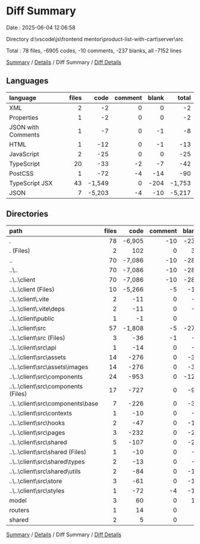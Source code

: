 # Diff Summary

Date : 2025-06-04 12:06:58

Directory d:\\vscode\\js\\frontend mentor\\product-list-with-cart\\server\\src

Total : 78 files,  -6905 codes, -10 comments, -237 blanks, all -7152 lines

[Summary](results.md) / [Details](details.md) / Diff Summary / [Diff Details](diff-details.md)

## Languages
| language | files | code | comment | blank | total |
| :--- | ---: | ---: | ---: | ---: | ---: |
| XML | 2 | -2 | 0 | 0 | -2 |
| Properties | 1 | -2 | 0 | 0 | -2 |
| JSON with Comments | 1 | -7 | 0 | -1 | -8 |
| HTML | 1 | -12 | 0 | -1 | -13 |
| JavaScript | 2 | -25 | 0 | 0 | -25 |
| TypeScript | 20 | -33 | -2 | -7 | -42 |
| PostCSS | 1 | -72 | -4 | -14 | -90 |
| TypeScript JSX | 43 | -1,549 | 0 | -204 | -1,753 |
| JSON | 7 | -5,203 | -4 | -10 | -5,217 |

## Directories
| path | files | code | comment | blank | total |
| :--- | ---: | ---: | ---: | ---: | ---: |
| . | 78 | -6,905 | -10 | -237 | -7,152 |
| . (Files) | 2 | 102 | 0 | 34 | 136 |
| .. | 70 | -7,086 | -10 | -288 | -7,384 |
| ..\\.. | 70 | -7,086 | -10 | -288 | -7,384 |
| ..\\..\\client | 70 | -7,086 | -10 | -288 | -7,384 |
| ..\\..\\client (Files) | 10 | -5,266 | -5 | -15 | -5,286 |
| ..\\..\\client\\.vite | 2 | -11 | 0 | -1 | -12 |
| ..\\..\\client\\.vite\\deps | 2 | -11 | 0 | -1 | -12 |
| ..\\..\\client\\public | 1 | -1 | 0 | 0 | -1 |
| ..\\..\\client\\src | 57 | -1,808 | -5 | -272 | -2,085 |
| ..\\..\\client\\src (Files) | 3 | -36 | -1 | -6 | -43 |
| ..\\..\\client\\src\\api | 1 | -14 | 0 | -4 | -18 |
| ..\\..\\client\\src\\assets | 14 | -276 | 0 | -39 | -315 |
| ..\\..\\client\\src\\assets\\images | 14 | -276 | 0 | -39 | -315 |
| ..\\..\\client\\src\\components | 24 | -953 | 0 | -124 | -1,077 |
| ..\\..\\client\\src\\components (Files) | 17 | -727 | 0 | -93 | -820 |
| ..\\..\\client\\src\\components\\base | 7 | -226 | 0 | -31 | -257 |
| ..\\..\\client\\src\\contexts | 1 | -10 | 0 | -5 | -15 |
| ..\\..\\client\\src\\hooks | 2 | -47 | 0 | -14 | -61 |
| ..\\..\\client\\src\\pages | 3 | -232 | 0 | -23 | -255 |
| ..\\..\\client\\src\\shared | 5 | -107 | 0 | -29 | -136 |
| ..\\..\\client\\src\\shared (Files) | 1 | -10 | 0 | -4 | -14 |
| ..\\..\\client\\src\\shared\\types | 2 | -13 | 0 | -6 | -19 |
| ..\\..\\client\\src\\shared\\utils | 2 | -84 | 0 | -19 | -103 |
| ..\\..\\client\\src\\store | 3 | -61 | 0 | -14 | -75 |
| ..\\..\\client\\src\\styles | 1 | -72 | -4 | -14 | -90 |
| model | 3 | 60 | 0 | 11 | 71 |
| routers | 1 | 14 | 0 | 4 | 18 |
| shared | 2 | 5 | 0 | 2 | 7 |

[Summary](results.md) / [Details](details.md) / Diff Summary / [Diff Details](diff-details.md)